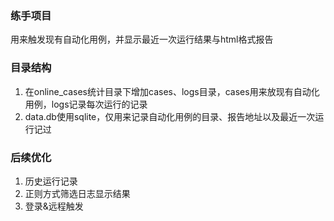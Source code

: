 ### 练手项目 ### 
用来触发现有自动化用例，并显示最近一次运行结果与html格式报告
### 目录结构 ### 
1. 在online_cases统计目录下增加cases、logs目录，cases用来放现有自动化用例，logs记录每次运行的记录  
2. data.db使用sqlite，仅用来记录自动化用例的目录、报告地址以及最近一次运行记过  
### 后续优化 ###
1. 历史运行记录
2. 正则方式筛选日志显示结果  
3. 登录&远程触发
